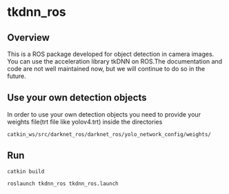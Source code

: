 # tkdnn_ros
## Overview
This is a ROS package developed for object detection in camera images. You can use the acceleration library tkDNN on ROS.The documentation and code are not well maintained now, but we will continue to do so in the future.

## Use your own detection objects
In order to use your own detection objects you need to provide your weights file(trt file like yolov4.trt) inside the directories
```
catkin_ws/src/darknet_ros/darknet_ros/yolo_network_config/weights/
```

## Run
```
catkin build
```
```
roslaunch tkdnn_ros tkdnn_ros.launch
```
